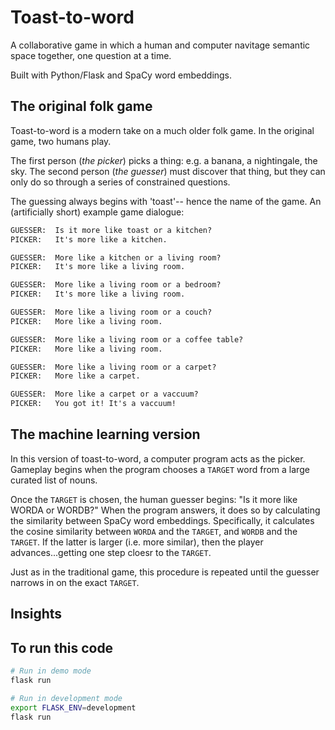 # Toast-to-word

A collaborative game in which a human and computer navitage semantic space together, one question at a time.

Built with Python/Flask and SpaCy word embeddings.

## The original folk game

Toast-to-word is a modern take on a much older folk game. In the original game, two humans play.

The first person (_the picker_) picks a thing: e.g. a banana, a nightingale, the sky. The second person (_the guesser_) must discover that thing, but they can only do so through a series of constrained questions.

The guessing always begins with 'toast'-- hence the name of the game. An (artificially short) example game dialogue:

```txt
GUESSER:  Is it more like toast or a kitchen?
PICKER:   It's more like a kitchen.

GUESSER:  More like a kitchen or a living room?
PICKER:   It's more like a living room.

GUESSER:  More like a living room or a bedroom?
PICKER:   It's more like a living room.

GUESSER:  More like a living room or a couch?
PICKER:   More like a living room.

GUESSER:  More like a living room or a coffee table?
PICKER:   More like a living room.

GUESSER:  More like a living room or a carpet?
PICKER:   More like a carpet.

GUESSER:  More like a carpet or a vaccuum?
PICKER:   You got it! It's a vaccuum!
```

## The machine learning version

In this version of toast-to-word, a computer program acts as the picker. Gameplay begins when the program chooses a `TARGET` word from a large curated list of nouns.

Once the `TARGET` is chosen, the human guesser begins: "Is it more like WORDA or WORDB?" When the program answers, it does so by calculating the similarity between SpaCy word embeddings. Specifically, it calculates the cosine similarity between `WORDA` and the `TARGET`, and `WORDB` and the `TARGET`. If the latter is larger (i.e. more similar), then the player advances...getting one step cloesr to the `TARGET`.

Just as in the traditional game, this procedure is repeated until the guesser narrows in on the exact `TARGET`.

## Insights

## To run this code

```sh
# Run in demo mode
flask run

# Run in development mode
export FLASK_ENV=development
flask run
```

